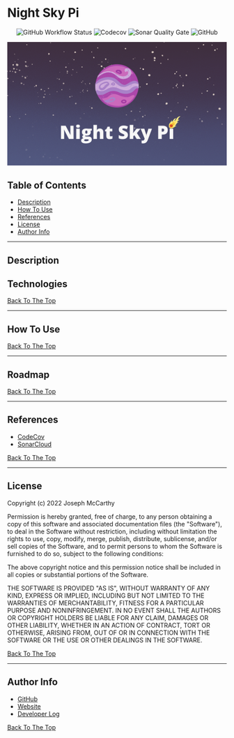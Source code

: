 # Night Sky Pi

<div align="center">

  ![GitHub Workflow Status](https://img.shields.io/github/workflow/status/joseph-mccarthy/night-sky-pi/Build?style=for-the-badge)
  ![Codecov](https://img.shields.io/codecov/c/gh/joseph-mccarthy/night-sky-pi?style=for-the-badge)
  ![Sonar Quality Gate](https://img.shields.io/sonar/quality_gate/joseph-mccarthy_night-sky-pi/main?server=https%3A%2F%2Fsonarcloud.io&style=for-the-badge)
  ![GitHub](https://img.shields.io/github/license/joseph-mccarthy/night-sky-pi?style=for-the-badge)
</div>

![Project Image](banner.png)

## Table of Contents

- [Description](#description)
- [How To Use](#how-to-use)
- [References](#references)
- [License](#license)
- [Author Info](#author-info)

---

## Description

## Technologies

[Back To The Top](#night-sky-pi)

---

## How To Use

[Back To The Top](#night-sky-pi)

---

## Roadmap

[Back To The Top](#night-sky-pi)

---

## References

- [CodeCov](https://app.codecov.io/gh/joseph-mccarthy/night-sky-pi)
- [SonarCloud](https://sonarcloud.io/project/overview?id=joseph-mccarthy_night-sky-pi)

[Back To The Top](#night-sky-pi)

---

## License

Copyright (c) 2022 Joseph McCarthy

Permission is hereby granted, free of charge, to any person obtaining a copy
of this software and associated documentation files (the "Software"), to deal
in the Software without restriction, including without limitation the rights
to use, copy, modify, merge, publish, distribute, sublicense, and/or sell
copies of the Software, and to permit persons to whom the Software is
furnished to do so, subject to the following conditions:

The above copyright notice and this permission notice shall be included in all
copies or substantial portions of the Software.

THE SOFTWARE IS PROVIDED "AS IS", WITHOUT WARRANTY OF ANY KIND,
EXPRESS OR IMPLIED, INCLUDING BUT NOT LIMITED TO THE WARRANTIES OF
MERCHANTABILITY, FITNESS FOR A PARTICULAR PURPOSE AND NONINFRINGEMENT.
IN NO EVENT SHALL THE AUTHORS OR COPYRIGHT HOLDERS BE LIABLE FOR ANY CLAIM,
DAMAGES OR OTHER LIABILITY, WHETHER IN AN ACTION OF CONTRACT, TORT OR
OTHERWISE, ARISING FROM, OUT OF OR IN CONNECTION WITH THE SOFTWARE OR THE USE
OR OTHER DEALINGS IN THE SOFTWARE.

[Back To The Top](#night-sky-pi)

---

## Author Info

- [GitHub](https://github.com/joseph-mccarthy)
- [Website](https://joseph-mccarthy.github.io/)
- [Developer Log](https://joseph-mccarthy.github.io/devlogs/night-sky-pi)

[Back To The Top](#night-sky-pi)
